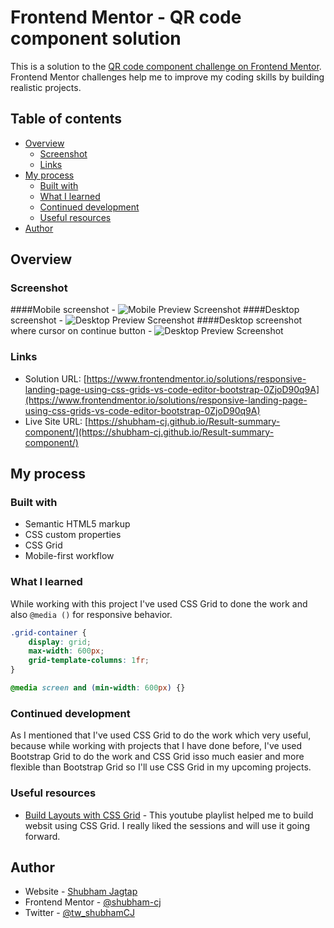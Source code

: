 # Frontend Mentor - QR code component solution

This is a solution to the [QR code component challenge on Frontend Mentor](https://www.frontendmentor.io/challenges/qr-code-component-iux_sIO_H). Frontend Mentor challenges help me to improve my coding skills by building realistic projects. 

## Table of contents

- [Overview](#overview)
  - [Screenshot](#screenshot)
  - [Links](#links)
- [My process](#my-process)
  - [Built with](#built-with)
  - [What I learned](#what-i-learned)
  - [Continued development](#continued-development)
  - [Useful resources](#useful-resources)
- [Author](#author)

## Overview

### Screenshot
####Mobile screenshot -
![Mobile Preview Screenshot](https://res.cloudinary.com/diwtxg4ou/image/upload/v1703488159/Frontend%20mentor/Frontend%20Mentor%20-%20QR%20code%20component%20solution/mobile-preview.jpg)
####Desktop screenshot -
![Desktop Preview Screenshot](https://res.cloudinary.com/diwtxg4ou/image/upload/v1703488158/Frontend%20mentor/Frontend%20Mentor%20-%20QR%20code%20component%20solution/desktop-preview.png)
####Desktop screenshot where cursor on continue button -
![Desktop Preview Screenshot](https://res.cloudinary.com/diwtxg4ou/image/upload/v1703488159/Frontend%20mentor/Frontend%20Mentor%20-%20QR%20code%20component%20solution/desktop-preview-cursor.png)

### Links

- Solution URL: [https://www.frontendmentor.io/solutions/responsive-landing-page-using-css-grids-vs-code-editor-bootstrap-0ZjoD90q9A](https://www.frontendmentor.io/solutions/responsive-landing-page-using-css-grids-vs-code-editor-bootstrap-0ZjoD90q9A)
- Live Site URL: [https://shubham-cj.github.io/Result-summary-component/](https://shubham-cj.github.io/Result-summary-component/)

## My process

### Built with

- Semantic HTML5 markup
- CSS custom properties
- CSS Grid
- Mobile-first workflow

### What I learned

While working with this project I've used CSS Grid to done the work and also `@media ()` for responsive behavior.

```css
.grid-container {
    display: grid;
    max-width: 600px;
    grid-template-columns: 1fr;
}
```
```css
@media screen and (min-width: 600px) {}
```

### Continued development

As I mentioned that I've used CSS Grid to do the work which very useful, because while working with projects that I have done before, I've used Bootstrap Grid to do the work and CSS Grid isso much easier and more flexible than Bootstrap Grid so I'll use CSS Grid in my upcoming projects.

### Useful resources

- [Build Layouts with CSS Grid](https://youtube.com/playlist?list=PL4cUxeGkcC9hk02lFb6EkdXF2DYGl4Gg4&si=fsDSRQe2O_6D09oV) - This youtube playlist helped me to build websit using CSS Grid. I really liked the sessions and will use it going forward.

## Author

- Website - [Shubham Jagtap](https://shubhamcj.ccbp.tech/)
- Frontend Mentor - [@shubham-cj](https://www.frontendmentor.io/profile/shubham-cj)
- Twitter - [@tw_shubhamCJ](https://twitter.com/tw_shubhamCJ)

